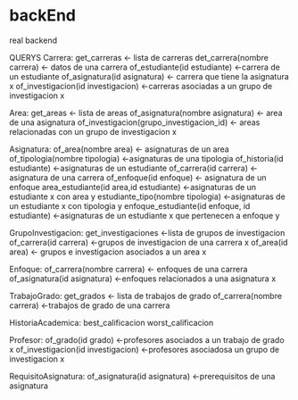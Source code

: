 # backEnd
real backend

QUERYS
Carrera:
  get_carreras    <- lista de carreras
  det_carrera(nombre carrera)     <- datos de una carrera
  of_estudiante(id estudiante)   <-carrera de un estudiante
  of_asignatura(id asignatura)   <- carrera que tiene la asignatura x
  of_investigacion(id investigacion)  <-carreras asociadas a un grupo de investigacion x

Area:
  get_areas                             <- lista de areas
  of_asignatura(nombre asignatura)         <- area de una asignatura
  of_investigacion(grupo_investigacion_id)  <- areas relacionadas con un grupo de investigacion x

Asignatura:
  of_area(nombre area)               <- asignaturas de un area
  of_tipologia(nombre tipologia)       <-asignaturas de una tipologia
  of_historia(id estudiante)           <-asignaturas de un estudiante
  of_carrera(id carrera)                <-asignatura de una carrera
  of_enfoque(id enfoque)           <- asignatura de un enfoque
  area_estudiante(id area,id estudiante)      <-asignaturas de un estudiante x con area y
  estudiante_tipo(nombre tipologia)         <-asignaturas de un estudiante x con tipologia y
  enfoque_estudiante(id enfoque, id estudiante)  <-asignaturas de un estudiante x que pertenecen a enfoque y

GrupoInvestigacion:
  get_investigaciones   <-lista de grupos de investigacion
  of_carrera(id carrera)      <-grupos de investigacion de una carrera x
  of_area(id area)         <- grupos e investigacion asociados a un area x

Enfoque:
  of_carrera(nombre carrera)   <- enfoques de una carrera
  of_asignatura(id asignatura) <-enfoques relacionados a una asignatura x

TrabajoGrado:
  get_grados  <- lista de trabajos de grado
  of_carrera(nombre carrera)   <-trabajos de grado de una carrera

HistoriaAcademica:
  best_calificacion
  worst_calificacion

Profesor:
  of_grado(id grado)    <-profesores asociados a un trabajo de grado x
  of_investigacion(id investigacion)    <-profesores asociadosa un grupo de investigacion x

  RequisitoAsignatura:
    of_asignatura(id asignatura)   <-prerequisitos de una asignatura
